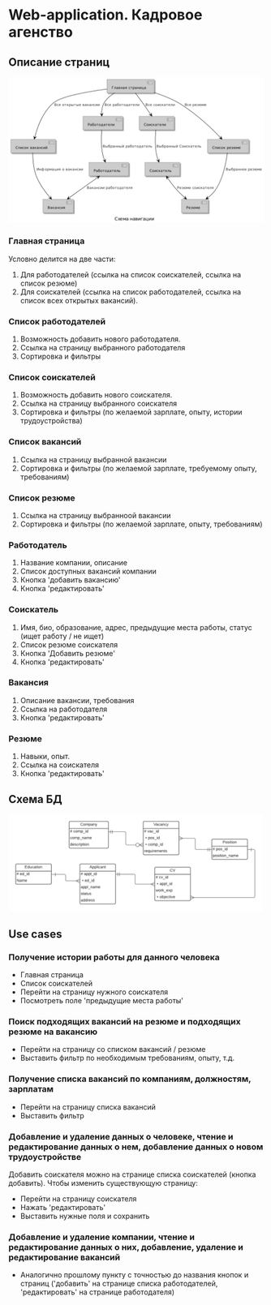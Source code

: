 # Web-application. Кадровое агенство

## Описание страниц

<img src="img/uml.png" width="600">

### Главная страница
Условно делится на две части:
1. Для работодателей (ссылка на список соискателей, ссылка на список резюме)
2. Для соискателей (ссылка на список работодателей, ссылка на список всех открытых вакансий).

### Список работодателей
1. Возможность добавить нового работодателя.
2. Ссылка на страницу выбранного работодателя
3. Сортировка и фильтры

### Список соискателей
1. Возможность добавить нового соискателя.
2. Ссылка на страницу выбранного соискателя
3. Сортировка и фильтры (по желаемой зарплате, опыту, истории трудоустройства)

### Список вакансий
1. Ссылка на страницу выбранной вакансии
2. Сортировка и фильтры (по желаемой зарплате, требуемому опыту, требованиям)

### Список резюме
1. Ссылка на страницу выбранноой вакансии
2. Сортировка и фильтры (по желаемой зарплате, опыту, требованиям)

### Работодатель
1. Название компании, описание
2. Список доступных вакансий компании
3. Кнопка 'добавить вакансию'
4. Кнопка 'редактировать'

### Соискатель
1. Имя, био, образование, адрес, предыдущие места работы, статус (ищет работу / не ищет)
2. Список резюме соискателя
3. Кнопка 'Добавить резюме'
4. Кнопка 'редактировать'

### Вакансия
1. Описание вакансии, требования
2. Ссылка на работодателя
3. Кнопка 'редактировать'

### Резюме
1. Навыки, опыт.
2. Ссылка на соискателя
3. Кнопка 'редактировать'

## Схема БД
<img src="img/Web_app.png" width="500">


## Use cases
### Получение истории работы для данного человека
- Главная страница
- Список соискателей
- Перейти на страницу нужного соискателя
- Посмотреть поле 'предыдущие места работы'
### Поиск подходящих вакансий на резюме и подходящих резюме на вакансию
- Перейти на страницу со списком вакансий / резюме
- Выставить фильтр по необходимым требованиям, опыту, т.д.
### Получение списка вакансий по компаниям, должностям, зарплатам
- Перейти на страницу списка вакансий
- Выставить фильтр
### Добавление и удаление данных о человеке, чтение и редактирование данных о нем, добавление данных о новом трудоустройстве
Добавить соискателя можно на странице списка соискателей (кнопка добавить).
Чтобы изменить существующую страницу:

- Перейти на страницу соискателя
- Нажать 'редактировать'
- Выставить нужные поля и сохранить

### Добавление и удаление компании, чтение и редактирование данных о них, добавление, удаление и редактирование вакансий
- Аналогично прошлому пункту с точностью до названия кнопок и страниц ('добавить' на странице списка работодателей, 'редактировать' на странице работодателя)